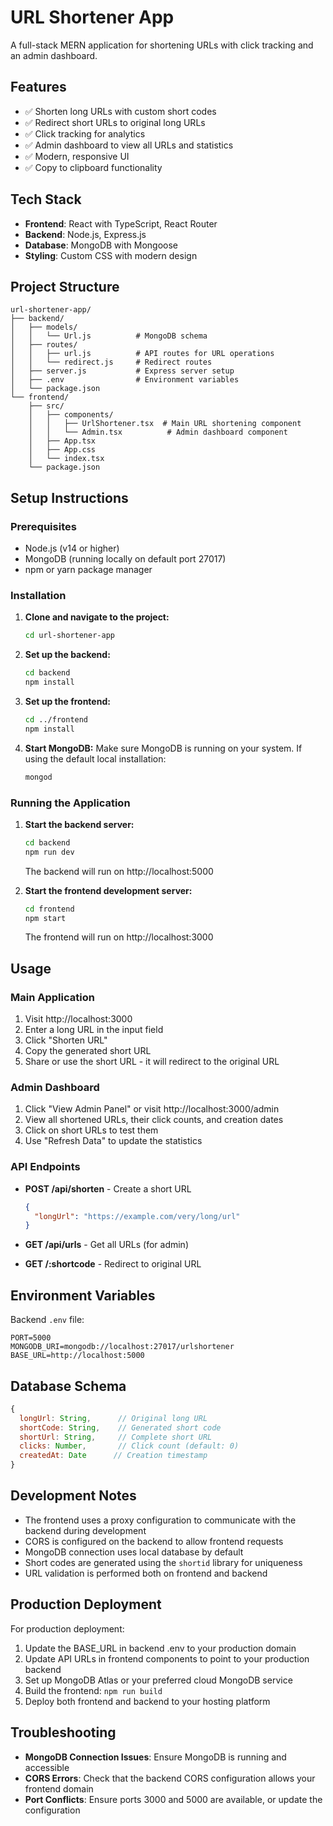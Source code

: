 # URL Shortener App

A full-stack MERN application for shortening URLs with click tracking and an admin dashboard.

## Features

- ✅ Shorten long URLs with custom short codes
- ✅ Redirect short URLs to original long URLs
- ✅ Click tracking for analytics
- ✅ Admin dashboard to view all URLs and statistics
- ✅ Modern, responsive UI
- ✅ Copy to clipboard functionality

## Tech Stack

- **Frontend**: React with TypeScript, React Router
- **Backend**: Node.js, Express.js
- **Database**: MongoDB with Mongoose
- **Styling**: Custom CSS with modern design

## Project Structure

```
url-shortener-app/
├── backend/
│   ├── models/
│   │   └── Url.js          # MongoDB schema
│   ├── routes/
│   │   ├── url.js          # API routes for URL operations
│   │   └── redirect.js     # Redirect routes
│   ├── server.js           # Express server setup
│   ├── .env                # Environment variables
│   └── package.json
└── frontend/
    ├── src/
    │   ├── components/
    │   │   ├── UrlShortener.tsx  # Main URL shortening component
    │   │   └── Admin.tsx          # Admin dashboard component
    │   ├── App.tsx
    │   ├── App.css
    │   └── index.tsx
    └── package.json
```

## Setup Instructions

### Prerequisites

- Node.js (v14 or higher)
- MongoDB (running locally on default port 27017)
- npm or yarn package manager

### Installation

1. **Clone and navigate to the project:**
   ```bash
   cd url-shortener-app
   ```

2. **Set up the backend:**
   ```bash
   cd backend
   npm install
   ```

3. **Set up the frontend:**
   ```bash
   cd ../frontend
   npm install
   ```

4. **Start MongoDB:**
   Make sure MongoDB is running on your system. If using the default local installation:
   ```bash
   mongod
   ```

### Running the Application

1. **Start the backend server:**
   ```bash
   cd backend
   npm run dev
   ```
   The backend will run on http://localhost:5000

2. **Start the frontend development server:**
   ```bash
   cd frontend
   npm start
   ```
   The frontend will run on http://localhost:3000

## Usage

### Main Application
1. Visit http://localhost:3000
2. Enter a long URL in the input field
3. Click "Shorten URL"
4. Copy the generated short URL
5. Share or use the short URL - it will redirect to the original URL

### Admin Dashboard
1. Click "View Admin Panel" or visit http://localhost:3000/admin
2. View all shortened URLs, their click counts, and creation dates
3. Click on short URLs to test them
4. Use "Refresh Data" to update the statistics

### API Endpoints

- **POST /api/shorten** - Create a short URL
  ```json
  {
    "longUrl": "https://example.com/very/long/url"
  }
  ```

- **GET /api/urls** - Get all URLs (for admin)

- **GET /:shortcode** - Redirect to original URL

## Environment Variables

Backend `.env` file:
```
PORT=5000
MONGODB_URI=mongodb://localhost:27017/urlshortener
BASE_URL=http://localhost:5000
```

## Database Schema

```javascript
{
  longUrl: String,      // Original long URL
  shortCode: String,    // Generated short code
  shortUrl: String,     // Complete short URL
  clicks: Number,       // Click count (default: 0)
  createdAt: Date      // Creation timestamp
}
```

## Development Notes

- The frontend uses a proxy configuration to communicate with the backend during development
- CORS is configured on the backend to allow frontend requests
- MongoDB connection uses local database by default
- Short codes are generated using the `shortid` library for uniqueness
- URL validation is performed both on frontend and backend

## Production Deployment

For production deployment:

1. Update the BASE_URL in backend .env to your production domain
2. Update API URLs in frontend components to point to your production backend
3. Set up MongoDB Atlas or your preferred cloud MongoDB service
4. Build the frontend: `npm run build`
5. Deploy both frontend and backend to your hosting platform

## Troubleshooting

- **MongoDB Connection Issues**: Ensure MongoDB is running and accessible
- **CORS Errors**: Check that the backend CORS configuration allows your frontend domain
- **Port Conflicts**: Ensure ports 3000 and 5000 are available, or update the configuration
